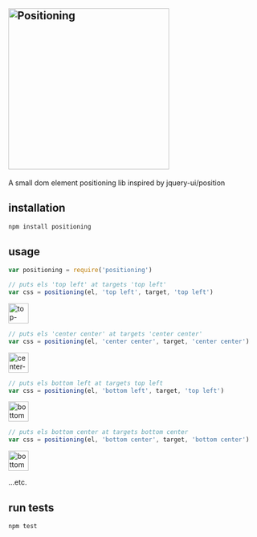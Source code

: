 ## <img width="320" alt="Positioning" src="https://cloud.githubusercontent.com/assets/640611/13720002/81f3c446-e7f6-11e5-955d-71f3d37c8b70.png">

A small dom element positioning lib inspired by jquery-ui/position

## installation
```js
npm install positioning
```

## usage
```js
var positioning = require('positioning')
```

```js
// puts els 'top left' at targets 'top left'
var css = positioning(el, 'top left', target, 'top left')
```

<img width="40" alt="top-left-top-left" src="https://cloud.githubusercontent.com/assets/640611/13719721/07895ab2-e7f2-11e5-8bee-6e8c74abcc7e.png">

```js
// puts els 'center center' at targets 'center center'
var css = positioning(el, 'center center', target, 'center center')
```

<img width="40" alt="center-center-center-center" src="https://cloud.githubusercontent.com/assets/640611/13719719/0788243a-e7f2-11e5-943c-fcc580dbcd3f.png">

```js
// puts els bottom left at targets top left
var css = positioning(el, 'bottom left', target, 'top left')
```

<img width="40" alt="bottom-left-top-left" src="https://cloud.githubusercontent.com/assets/640611/13742253/c7cee7d8-e9d2-11e5-8cab-aa8b22c7eecc.png">

```js
// puts els bottom center at targets bottom center
var css = positioning(el, 'bottom center', target, 'bottom center')
```

<img width="40" alt="bottom-center-bottom-center" src="https://cloud.githubusercontent.com/assets/640611/13719722/0789dc9e-e7f2-11e5-9353-6cba4cd5c7ab.png">


...etc.


## run tests
```js
npm test
```
